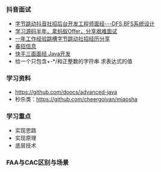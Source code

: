 ### 抖音面试
- [字节跳动抖音社招后台开发工程师面经---DFS,BFS系统设计](https://www.jianshu.com/p/b9dea1ca51df)
- [学习源码半年，拿蚂蚁Offer，分享艰难面试](https://www.jianshu.com/p/11578fd6e272)
- [一年工作经验跳槽字节跳动社招经历分享](https://www.nowcoder.com/discuss/336659)
- [春招信息](https://www.nowcoder.com/discuss/186528?type=2)
- [快手三面面经 Java开发](https://www.nowcoder.com/discuss/368022?type=2)
- 给一个只包含+-*/和正整数的字符串  求表达式的值



### 学习资料

- https://github.com/doocs/advanced-java
- 秒杀类：https://github.com/cheergoivan/miaosha

### 学习重点

- 实现思路
- 实现原理
- 底层技术

### FAA与CAC区别与场景

